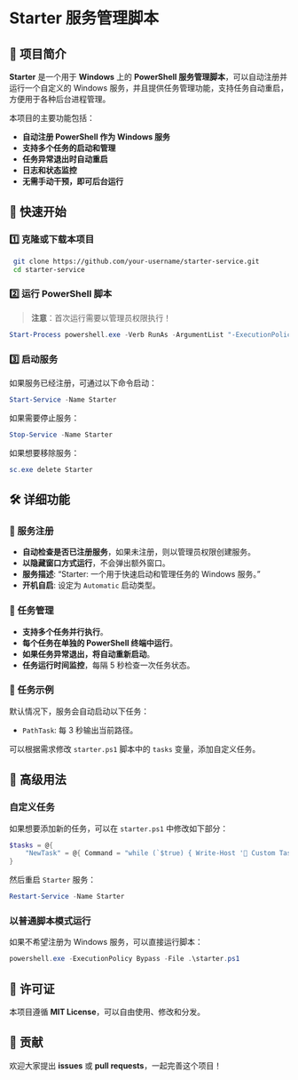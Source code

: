 # Starter 服务管理脚本

## 📌 项目简介
**Starter** 是一个用于 **Windows** 上的 **PowerShell 服务管理脚本**，可以自动注册并运行一个自定义的 Windows 服务，并且提供任务管理功能，支持任务自动重启，方便用于各种后台进程管理。

本项目的主要功能包括：
- **自动注册 PowerShell 作为 Windows 服务**
- **支持多个任务的启动和管理**
- **任务异常退出时自动重启**
- **日志和状态监控**
- **无需手动干预，即可后台运行**

## 🚀 快速开始

### 1️⃣ 克隆或下载本项目
```sh
 git clone https://github.com/your-username/starter-service.git
 cd starter-service
```

### 2️⃣ 运行 PowerShell 脚本
> **注意**：首次运行需要以管理员权限执行！
```powershell
Start-Process powershell.exe -Verb RunAs -ArgumentList "-ExecutionPolicy Bypass -File .\starter.ps1"
```

### 3️⃣ 启动服务
如果服务已经注册，可通过以下命令启动：
```powershell
Start-Service -Name Starter
```

如果需要停止服务：
```powershell
Stop-Service -Name Starter
```

如果想要移除服务：
```powershell
sc.exe delete Starter
```

## 🛠️ 详细功能

### 🌟 服务注册
- **自动检查是否已注册服务**，如果未注册，则以管理员权限创建服务。
- **以隐藏窗口方式运行**，不会弹出额外窗口。
- **服务描述**: “Starter: 一个用于快速启动和管理任务的 Windows 服务。”
- **开机自启**: 设定为 `Automatic` 启动类型。

### 🎯 任务管理
- **支持多个任务并行执行**。
- **每个任务在单独的 PowerShell 终端中运行**。
- **如果任务异常退出，将自动重新启动**。
- **任务运行时间监控**，每隔 5 秒检查一次任务状态。

### 📜 任务示例
默认情况下，服务会自动启动以下任务：
- `PathTask`: 每 3 秒输出当前路径。

可以根据需求修改 `starter.ps1` 脚本中的 `tasks` 变量，添加自定义任务。

## 🔧 高级用法

### 自定义任务
如果想要添加新的任务，可以在 `starter.ps1` 中修改如下部分：
```powershell
$tasks = @{
    "NewTask" = @{ Command = "while (`$true) { Write-Host '🔧 Custom Task' -ForegroundColor Magenta; Start-Sleep -Seconds 5 }"; Path = "C:\" }
}
```
然后重启 `Starter` 服务：
```powershell
Restart-Service -Name Starter
```

### 以普通脚本模式运行
如果不希望注册为 Windows 服务，可以直接运行脚本：
```powershell
powershell.exe -ExecutionPolicy Bypass -File .\starter.ps1
```

## 📜 许可证
本项目遵循 **MIT License**，可以自由使用、修改和分发。

## 🙌 贡献
欢迎大家提出 **issues** 或 **pull requests**，一起完善这个项目！